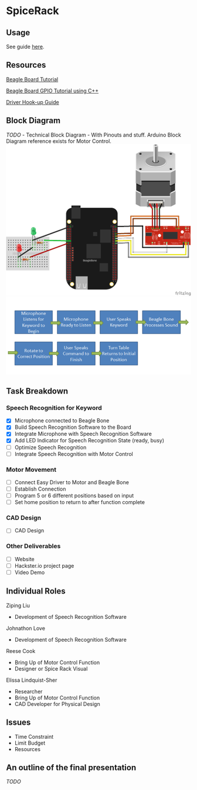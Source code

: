 # SpiceRack

## Usage

See guide [here](https://github.com/TexasInstrumentsDIY/SpiceRack/wiki/Installation-and-Usage).

## Resources

[Beagle Board Tutorial](http://beagleboard.github.io/bone101/Support/bone101/)

[Beagle Board GPIO Tutorial using C++](http://exploringbeaglebone.com/chapter6/)

[Driver Hook-up Guide](https://learn.sparkfun.com/tutorials/easy-driver-hook-up-guide)

##	Block Diagram
*TODO* - Technical Block Diagram - With Pinouts and stuff. Arduino Block Diagram reference exists for Motor Control.
![DIAGRAM](https://github.com/TexasInstrumentsDIY/SpiceRack/blob/ziping/spicerack_bb.png)
![PNG BLOCK DIAGRAM](https://github.com/TexasInstrumentsDIY/SpiceRack/blob/master/block.PNG)

##	Task Breakdown

### Speech Recognition for Keyword
- [x] Microphone connected to Beagle Bone
- [x] Build Speech Recognition Software to the Board
- [x] Integrate Microphone with Speech Recognition Software
- [x] Add LED Indicator for Speech Recognition State (ready, busy)
- [ ] Optimize Speech Recognition
- [ ] Integrate Speech Recognition with Motor Control
### Motor Movement
- [ ] Connect Easy Driver to Motor and Beagle Bone
- [ ] Establish Connection
- [ ] Program 5 or 6 different positions based on input
- [ ] Set home position to return to after function complete
### CAD Design
- [ ] CAD Design

### Other Deliverables
- [ ] Website
- [ ] Hackster.io project page
- [ ] Video Demo

##	Individual Roles

Ziping Liu
- Development of Speech Recognition Software

Johnathon Love
- Development of Speech Recognition Software

Reese Cook
- Bring Up of Motor Control Function
- Designer or Spice Rack Visual 

Elissa Lindquist-Sher
- Researcher
- Bring Up of Motor Control Function
- CAD Developer for Physical Design


##	Issues
- Time Constraint
- Limit Budget
- Resources 

##	An outline of the final presentation
*TODO*

